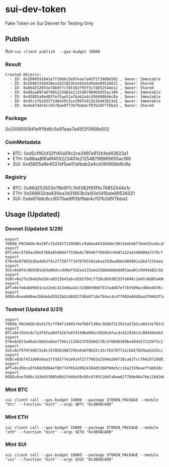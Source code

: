 # sui-dev-token

Fake Token on Sui Devnet for Testing Only

## Publish

Run
`sui client publish  --gas-budget 10000`

### Result

```
Created Objects:
  - ID: 0x2009591841eff19d6c5e97eae7a45f2f3908e502 , Owner: Immutable
  - ID: 0x569832dd430ea3d31853b2e93e545bde89526021 , Owner: Shared
  - ID: 0x86d252653e78b9f7c7b5382f93f5c74852544e1c , Owner: Shared
  - ID: 0x88aa89fa8f405223401e212548798965655ac189 , Owner: Immutable
  - ID: 0xd5805a9e4037ef5ae51afbab2a4cd36090bb6c8a , Owner: Immutable
  - ID: 0xd5c1f62d32f140a59c2ce2997a912b1bd43623a1 , Owner: Immutable
  - ID: 0xde87ddc6cc6570ae8ff3bf9ab4cf07b2d5f7bba3 , Owner: Shared
```

### Package

0x2009591841eff19d6c5e97eae7a45f2f3908e502

### CoinMetadata

- BTC: 0xd5c1f62d32f140a59c2ce2997a912b1bd43623a1
- ETH: 0x88aa89fa8f405223401e212548798965655ac189
- SUI: 0xd5805a9e4037ef5ae51afbab2a4cd36090bb6c8a

### Registry

- BTC: 0x86d252653e78b9f7c7b5382f93f5c74852544e1c
- ETH: 0x569832dd430ea3d31853b2e93e545bde89526021
- SUI: 0xde87ddc6cc6570ae8ff3bf9ab4cf07b2d5f7bba3

## Usage (Updated)

### Devnet (Updated 3/29)

```
export TOKEN_PACKAGE=0x29fc31d3927124688cc9abee4431b6dec9611beb4677b4e55cebca58641854b6
export BTC=0xc5fb0ac89e57b8a85d6667f528a4c7894877b0d03c94d7a32ae546009a7570cf
export ETH=0x07991b3ba4d63f4c2f73877734707853d1a6aa25dbad66e989801a26d7215eea
export SUI=0x8fdc8693b5a03a86dccd40ef5d2aa133a4a31b0dab8e6d65aea01c0494a82c5d
export USDC=0x2fe18e62be58ca8313b43abcd2b579dc7f20c8b5d02337e846c2a8fc8d85a40d
export APT=0xfe0a0d9dd1ce22edc422e6ba42c32d8b50b07537a4d87ef7b5599acdbbe4976c
export DOGE=0xea840ee2b0debd2922bb148d527d0a971de744ec4c47f092e84d8aa370463f1e
```

### Testnet (Updated 3/31)

```
export TOKEN_PACKAGE=0xd175cff04f1d49574efb6f138bc3b9b7313915a57b5ca04141fb1cb4f66984b2
export BTC=0x15b4c8c7a3fb5aa84fd1bfa4f419dbe065c5628cbfacdc812926c1c004444a54
export ETH=0x823ad0a5c8de5a6bef7bb1112b623765b8d178c5708d6360be49da572226f5c2
export SUI=0xf979fdd672a8c3578563087295a9a878b52c33cfb57077a1cb827829aa52d3cc
export USDC=0xbf453a89a9aa37fdd377e2e014f2777003a1594a289738ca63fccf8429729d81
export APT=0x2bbca3fe6829d84ef8bf74fb5420924384d5368f0de5cc1ba2159eaeffab028c
export DOGE=0xefb88c143d453005d862fddda58c05c9749110dfa0ae6277b8e96a70e12b8166
```

### Mint BTC

`sui client call --gas-budget 10000 --package $TOKEN_PACKAGE --module "btc" --function "mint" --args $BTC "0x3B9ACA00"`

### Mint ETH

`sui client call --gas-budget 10000 --package $TOKEN_PACKAGE --module "eth" --function "mint" --args $ETH "0x3B9ACA00"`

### Mint SUI

`sui client call --gas-budget 10000 --package $TOKEN_PACKAGE --module "sui" --function "mint" --args $SUI "0x3B9ACA00"`
